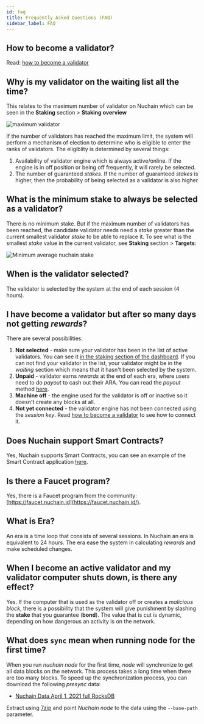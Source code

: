 ```yaml
---
id: faq
title: Frequently Asked Questions (FAQ)
sidebar_label: FAQ
---
```


<!--
This document is divided into three main topics:

- [Technical](faq-technical) for those related to application development on Nuchain.
- [Network Maintainer](faq-network-maintainer) for those related to network maintenance of Nuchain such as a validator and nominee mechanism.
- [General](faq-general) for questions related to Nuchain in general. -->

## How to become a validator?

Read: [how to become a validator](../learn/become-validator.md)

## Why is my validator on the waiting list all the time?

This relates to the maximum number of validator on Nuchain which can be seen in the **Staking**
section > **Staking overview**

![maximum validator](https://i.imgur.com/8snPCSR.png)

If the number of validators has reached the maximum limit, the system will perform a mechanism of
election to determine who is eligible to enter the ranks of validators. The eligiblity is determined
by several things:

1. Availability of validator engine which is always active/online. If the engine is in off position
   or being off frequently, it will rarely be selected.
2. The number of guaranteed _stakes_. If the number of guaranteed _stakes_ is higher, then the
   probability of being selected as a validator is also higher

## What is the minimum stake to always be selected as a validator?

There is no minimum stake. But if the maximum number of validators has been reached, the candidate
validator needs need a _stake_ greater than the current smallest validator _stake_ to be able to
replace it. To see what is the smallest _stake_ value in the current validator, see **Staking**
section > **Targets**:

![Minimum average nuchain stake](https://i.imgur.com/OTA9AfB.png)

## When is the validator selected?

The validator is selected by the system at the end of each session (4 hours).

## I have become a validator but after so many days not getting _rewards_?

There are several possibilities:

1. **Not selected** - make sure your validator has been in the list of active validators. You can
   see it [in the staking section of the dashboard](https://dashboard.nuchain.network/#/staking). If
   you can not find your validator in the list, your validator might be in the _waiting_ section
   which means that it hasn't been selected by the system.
2. **Unpaid** - validator earns _rewards_ at the end of each era, where users need to do _payout_ to
   cash out their ARA. You can read the _payout_ method
   [here](https://github.com/nusantarachain/nuchain/wiki/Payout).
3. **Machine off** - the engine used for the validator is off or inactive so it doesn't create any
   blocks at all.
4. **Not yet connected** - the validator engine has not been connected using the _session key_. Read
   [how to become a validator](../learn/become-validator.md) to see how to connect it.

## Does Nuchain support Smart Contracts?

Yes, Nuchain supports Smart Contracts, you can see an example of the Smart Contract application
[here](https://github.com/nusantarachain/onchain-apps).

## Is there a Faucet program?

Yes, there is a Faucet program from the community:
[https://faucet.nuchain.id](https://faucet.nuchain.id/).

## What is Era?

An era is a time loop that consists of several sessions. In Nuchain an era is equivalent to 24
hours. The era ease the system in calculating _rewards_ and make scheduled changes.

## When I become an active validator and my validator computer shuts down, is there any effect?

Yes. If the computer that is used as the validator off or creates a _malicious block_, there is a
possibility that the system will give punishment by slashing the **stake** that you guarantee
(**bond**). The value that is cut is dynamic, depending on how dangerous an activity is on the
network.

## What does `sync` mean when running node for the first time?

When you run _nuchain node_ for the first time, _node_ will synchronize to get all data blocks on
the network. This process takes a long time when there are too many blocks. To speed up the
synchronization process, you can download the following _presync_ data:

- [Nuchain Data April 1, 2021 full RocksDB](http://dmcd6hvaqrxz0.cloudfront.net/nuchain/presync-data/nuchain-snapshot-20210401-full-rocks.7z)

Extract using [7zip](https://www.7-zip.org/) and point _Nuchain node_ to the data using the
`--base-path` parameter.
